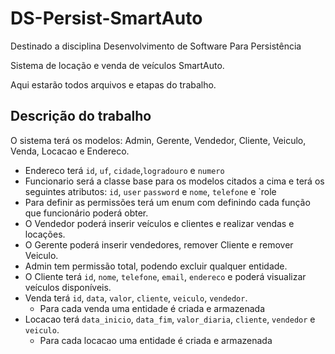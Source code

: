 # DS-Persist-SmartAuto

Destinado a disciplina Desenvolvimento de Software Para Persistência

Sistema de locação e venda de veículos SmartAuto.

Aqui estarão todos arquivos e etapas do trabalho.

## Descrição do trabalho

O sistema terá os modelos: Admin, Gerente, Vendedor,  Cliente, Veiculo, Venda, Locacao e Endereco.

- Endereco terá `id`, `uf`, `cidade`,`logradouro` e `numero`
- Funcionario será a classe base para os modelos citados a cima e terá os seguintes atributos: `id`, `user` `password` e `nome`, `telefone` e `role
- Para definir as permissões terá um enum com definindo cada função que funcionário poderá obter.
- O Vendedor poderá inserir veículos e clientes e realizar vendas e locações.
- O Gerente poderá inserir vendedores, remover Cliente e remover Veiculo.
- Admin tem permissão total, podendo excluir qualquer entidade.
- O Cliente terá `id`, `nome`, `telefone`, `email`, `endereco` e poderá visualizar veículos disponíveis.
- Venda terá `id`, `data`, `valor`, `cliente`, `veiculo`, `vendedor`.
  - Para cada venda uma entidade é criada e armazenada
- Locacao terá `data_inicio`, `data_fim`, `valor_diaria`, `cliente`, `vendedor` e `veiculo`.
  - Para cada locacao uma entidade é criada e armazenada
